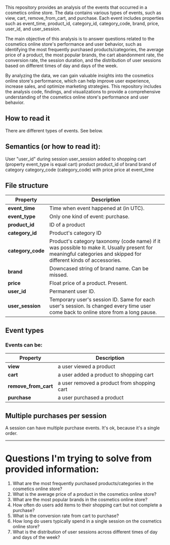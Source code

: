 This repository provides an analysis of the events that occurred in a cosmetics online store. The data contains various types of events, such as view, cart, remove_from_cart, and purchase. Each event includes properties such as event_time, product_id, category_id, category_code, brand, price, user_id, and user_session.

The main objective of this analysis is to answer questions related to the cosmetics online store's performance and user behavior, such as identifying the most frequently purchased products/categories, the average price of a product, the most popular brands, the cart abandonment rate, the conversion rate, the session duration, and the distribution of user sessions based on different times of day and days of the week.

By analyzing the data, we can gain valuable insights into the cosmetics online store's performance, which can help improve user experience, increase sales, and optimize marketing strategies. This repository includes the analysis code, findings, and visualizations to provide a comprehensive understanding of the cosmetics online store's performance and user behavior.

## How to read it

There are different types of events. See below.

## Semantics (or how to read it):

User "user_id" during session user_session added to shopping cart (property event_type is equal cart) product product_id of brand brand of category category_code (category_code) with price price at event_time

## File structure

| Property |	Description |
| --- | --- |
| **event_time** | Time when event happened at (in UTC). |
| **event_type** | Only one kind of event: purchase. |
| **product_id** | ID of a product |
| **category_id** |	Product's category ID |
| **category_code** |	Product's category taxonomy (code name) if it was possible to make it. Usually present for meaningful categories and skipped for different kinds of accessories. |
| **brand** |	Downcased string of brand name. Can be missed. |
| **price** |	Float price of a product. Present. |
| **user_id** |	Permanent user ID. |
| **user_session** |	Temporary user's session ID. Same for each user's session. Is changed every time user come back to online store from a long pause. |

## Event types
### Events can be:

| Property |	Description |
| --- | --- |
| **view** | a user viewed a product |
| **cart** | a user added a product to shopping cart |
| **remove_from_cart** | a user removed a product from shopping cart |
| **purchase** | a user purchased a product |

## Multiple purchases per session
A session can have multiple purchase events. It's ok, because it's a single order.

----
# Questions I'm trying to solve from provided information:
1. What are the most frequently purchased products/categories in the cosmetics online store?
2. What is the average price of a product in the cosmetics online store?
3. What are the most popular brands in the cosmetics online store?
4. How often do users add items to their shopping cart but not complete a purchase?
5. What is the conversion rate from cart to purchase?
6. How long do users typically spend in a single session on the cosmetics online store?
7. What is the distribution of user sessions across different times of day and days of the week?
